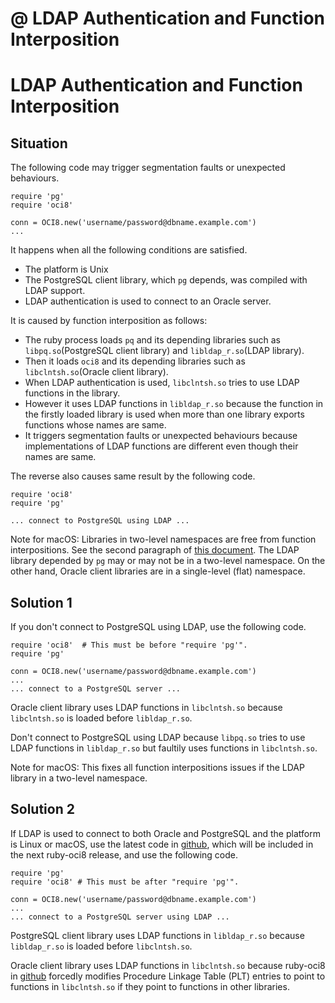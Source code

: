 # @ LDAP Authentication and Function Interposition

LDAP Authentication and Function Interposition
==============================================

Situation
---------

The following code may trigger segmentation faults or unexpected behaviours.

    require 'pg'
    require 'oci8'
    
    conn = OCI8.new('username/password@dbname.example.com')
    ...

It happens when all the following conditions are satisfied.

* The platform is Unix
* The PostgreSQL client library, which `pg` depends, was compiled with LDAP support.
* LDAP authentication is used to connect to an Oracle server.

It is caused by function interposition as follows:

* The ruby process loads `pq` and its depending libraries such as
  `libpq.so`(PostgreSQL client library) and `libldap_r.so`(LDAP library).
* Then it loads `oci8` and its depending libraries such as
  `libclntsh.so`(Oracle client library).
* When LDAP authentication is used, `libclntsh.so` tries to use
  LDAP functions in the library.
* However it uses LDAP functions in `libldap_r.so` because the function
  in the firstly loaded library is used when more than one library exports
  functions whose names are same.
* It triggers segmentation faults or unexpected behaviours because
  implementations of LDAP functions are different even though their names
  are same.

The reverse also causes same result by the following code.

    require 'oci8'
    require 'pg'
    
    ... connect to PostgreSQL using LDAP ...

Note for macOS: Libraries in two-level namespaces are free from function
interpositions. See the second paragraph of [this document][mach-o]. The LDAP
library depended by `pg` may or may not be in a two-level namespace. On the
other hand, Oracle client libraries are in a single-level (flat) namespace.

Solution 1
----------

If you don't connect to PostgreSQL using LDAP, use the following code.

    require 'oci8'  # This must be before "require 'pg'".
    require 'pg'
    
    conn = OCI8.new('username/password@dbname.example.com')
    ...
    ... connect to a PostgreSQL server ...

Oracle client library uses LDAP functions in `libclntsh.so` because `libclntsh.so`
is loaded before `libldap_r.so`.

Don't connect to PostgreSQL using LDAP because `libpq.so` tries to use
LDAP functions in `libldap_r.so` but faultily uses functions in `libclntsh.so`.

Note for macOS: This fixes all function interpositions issues if the LDAP library
in a two-level namespace.

Solution 2
----------

If LDAP is used to connect to both Oracle and PostgreSQL and the platform
is Linux or macOS, use the latest code in [github][], which will be included
in the next ruby-oci8 release, and use the following code.

    require 'pg'
    require 'oci8' # This must be after "require 'pg'".
    
    conn = OCI8.new('username/password@dbname.example.com')
    ...
    ... connect to a PostgreSQL server using LDAP ...

PostgreSQL client library uses LDAP functions in `libldap_r.so` because `libldap_r.so`
is loaded before `libclntsh.so`.

Oracle client library uses LDAP functions in `libclntsh.so` because ruby-oci8 in
[github][] forcedly modifies Procedure Linkage Table (PLT) entries to point to
functions in `libclntsh.so` if they point to functions in other libraries.

[github]: https://github.com/kubo/ruby-oci8/
[mach-o]: https://developer.apple.com/library/content/documentation/DeveloperTools/Conceptual/MachOTopics/1-Articles/executing_files.html
